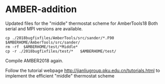 # AMBER-addition
Updated files for the "middle" thermostat scheme for AmberTools18
Both serial and MPI versions are available.

~~~
cp ./2018bugfixfiles/AmberTools/src/sander/*.F90   $AMBERHOME/AmberTools/src/sander/
rm -rf  $AMBERHOME/test/*Middle*
cp -r ./2018bugfixfiles/test/*   $AMBERHOME/test/
~~~

Compile AMBER2018 again.

Follow the tutorial webpage
http://jianliugroup.pku.edu.cn/tutorials.html
to implement the efficient "middle" thermostat scheme
